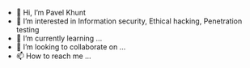 - 👋 Hi, I’m Pavel Khunt
- 👀 I’m interested in Information security, Ethical hacking, Penetration testing
- 🌱 I’m currently learning ...
- 💞️ I’m looking to collaborate on ...
- 📫 How to reach me ...

<!---
khuntpav/khuntpav is a ✨ special ✨ repository because its `README.md` (this file) appears on your GitHub profile.
You can click the Preview link to take a look at your changes.
--->
